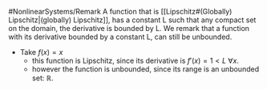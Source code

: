 #NonlinearSystems/Remark
A function that is [[Lipschitz#(Globally) Lipschitz|(globally) Lipschitz]], has a constant L such that any compact set on the domain, the derivative is bounded by L.
We remark that a function with its derivative bounded by a constant L, can still be unbounded.
- Take $f(x) = x$
	- this function is Lipschitz, since its derivative is $f'(x)=1<L~ \forall x$.
	- however the function is unbounded, since its range is an unbounded set: $\mathbb{R}$.